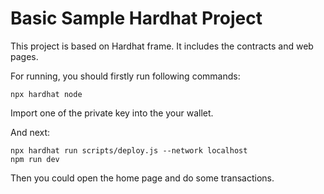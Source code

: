 # Basic Sample Hardhat Project

This project is based on Hardhat frame. It includes the contracts and web pages.

For running, you should firstly run following commands:

```shell
npx hardhat node
```
Import one of the private key into the your wallet.

And next:

```shell
npx hardhat run scripts/deploy.js --network localhost
npm run dev
```

Then you could open the home page and do some transactions.